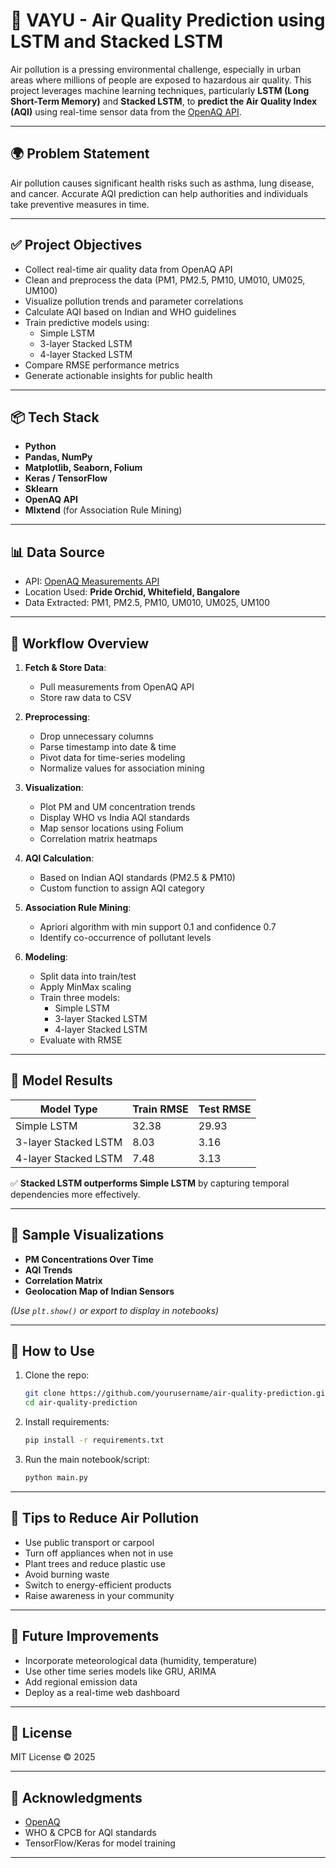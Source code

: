 # 🧠 VAYU - Air Quality Prediction using LSTM and Stacked LSTM

Air pollution is a pressing environmental challenge, especially in urban areas where millions of people are exposed to hazardous air quality. This project leverages machine learning techniques, particularly **LSTM (Long Short-Term Memory)** and **Stacked LSTM**, to **predict the Air Quality Index (AQI)** using real-time sensor data from the [OpenAQ API](https://openaq.org/).

---

## 🌍 Problem Statement

Air pollution causes significant health risks such as asthma, lung disease, and cancer. Accurate AQI prediction can help authorities and individuals take preventive measures in time.

---

## ✅ Project Objectives

- Collect real-time air quality data from OpenAQ API
- Clean and preprocess the data (PM1, PM2.5, PM10, UM010, UM025, UM100)
- Visualize pollution trends and parameter correlations
- Calculate AQI based on Indian and WHO guidelines
- Train predictive models using:
  - Simple LSTM
  - 3-layer Stacked LSTM
  - 4-layer Stacked LSTM
- Compare RMSE performance metrics
- Generate actionable insights for public health

---

## 📦 Tech Stack

- **Python**
- **Pandas, NumPy**
- **Matplotlib, Seaborn, Folium**
- **Keras / TensorFlow**
- **Sklearn**
- **OpenAQ API**
- **Mlxtend** (for Association Rule Mining)

---

## 📊 Data Source

- API: [OpenAQ Measurements API](https://docs.openaq.org/reference/averages_v2_get_v2_averages_get)
- Location Used: **Pride Orchid, Whitefield, Bangalore**
- Data Extracted: PM1, PM2.5, PM10, UM010, UM025, UM100

---

## 📌 Workflow Overview

1. **Fetch & Store Data**:
   - Pull measurements from OpenAQ API
   - Store raw data to CSV

2. **Preprocessing**:
   - Drop unnecessary columns
   - Parse timestamp into date & time
   - Pivot data for time-series modeling
   - Normalize values for association mining

3. **Visualization**:
   - Plot PM and UM concentration trends
   - Display WHO vs India AQI standards
   - Map sensor locations using Folium
   - Correlation matrix heatmaps

4. **AQI Calculation**:
   - Based on Indian AQI standards (PM2.5 & PM10)
   - Custom function to assign AQI category

5. **Association Rule Mining**:
   - Apriori algorithm with min support 0.1 and confidence 0.7
   - Identify co-occurrence of pollutant levels

6. **Modeling**:
   - Split data into train/test
   - Apply MinMax scaling
   - Train three models:
     - Simple LSTM
     - 3-layer Stacked LSTM
     - 4-layer Stacked LSTM
   - Evaluate with RMSE

---

## 🧪 Model Results

| Model Type           | Train RMSE | Test RMSE |
|----------------------|------------|-----------|
| Simple LSTM          | 32.38      | 29.93     |
| 3-layer Stacked LSTM | 8.03       | 3.16      |
| 4-layer Stacked LSTM | 7.48       | 3.13      |

✅ **Stacked LSTM outperforms Simple LSTM** by capturing temporal dependencies more effectively.

---

## 🔬 Sample Visualizations

- **PM Concentrations Over Time**
- **AQI Trends**
- **Correlation Matrix**
- **Geolocation Map of Indian Sensors**

*(Use `plt.show()` or export to display in notebooks)*

---

## 📍 How to Use

1. Clone the repo:
   ```bash
   git clone https://github.com/yourusername/air-quality-prediction.git
   cd air-quality-prediction
   ```

2. Install requirements:

   ```bash
   pip install -r requirements.txt
   ```

3. Run the main notebook/script:

   ```bash
   python main.py
   ```

---

## 🌱 Tips to Reduce Air Pollution

* Use public transport or carpool
* Turn off appliances when not in use
* Plant trees and reduce plastic use
* Avoid burning waste
* Switch to energy-efficient products
* Raise awareness in your community

---

## 📌 Future Improvements

* Incorporate meteorological data (humidity, temperature)
* Use other time series models like GRU, ARIMA
* Add regional emission data
* Deploy as a real-time web dashboard

---

## 📜 License

MIT License © 2025

---

## 🙌 Acknowledgments

* [OpenAQ](https://openaq.org/)
* WHO & CPCB for AQI standards
* TensorFlow/Keras for model training

---
